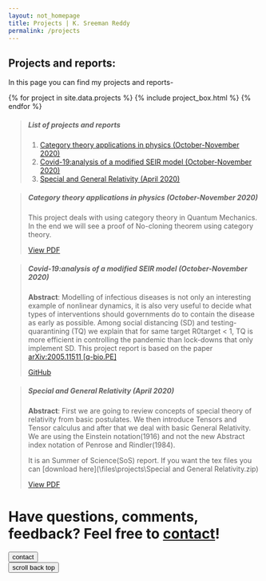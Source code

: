 ```yaml
---
layout: not_homepage
title: Projects | K. Sreeman Reddy
permalink: /projects
---
```



<div class="project_list">
  <h2 class="heading center">Projects and reports:</h2>
  <div class="container about_section">
    <div class="row">
      <div class="about_paragraph">
        <p>
          In this page you can find my projects and reports-
        </p>
      </div>
    </div>
  </div>
  {% for project in site.data.projects %}
    {% include project_box.html %}
  {% endfor %}
</div>

>##### List of projects and reports
>
>1. [Category theory applications in physics (October-November 2020)](#category-theory-applications-in-physics-october-november-2020)
>1. [Covid-19:analysis of a modified SEIR model (October-November 2020)](#covid-19analysis-of-a-modified-seir-model-october-november-2020)
>1. [Special and General Relativity (April 2020)](#special-and-general-relativity-april-2020)

>##### Category theory applications in physics (October-November 2020)
>This project deals with using category theory in Quantum Mechanics. In the end we will see a proof of No-cloning theorem using category theory.
>
><a class="waves-effect waves-light btn" href='https://github.com/iamsreeman/LaTeX/blob/master/CTAP/CTAP.pdf' target="_blank">View PDF</a> 

>##### Covid-19:analysis of a modified SEIR model (October-November 2020)
>
>**Abstract**: Modelling of infectious diseases is not only an interesting example of nonlinear
dynamics, it is also very useful to decide what types of interventions should governments do to contain the disease as early as possible. Among social distancing
(SD) and testing-quarantining (TQ) we explain that for same target R0target < 1,
TQ is more efficient in controlling the pandemic than lock-downs that only implement SD. This project report is based on the paper [arXiv:2005.11511 [q-bio.PE]](https://arxiv.org/abs/2005.11511)
>
><a class="waves-effect waves-light btn" href='https://github.com/iamsreeman/Nonlinear-dynamics' target="_blank">GitHub</a> 

>##### Special and General Relativity (April 2020)
>
>**Abstract**: First we are going to review concepts of special theory of relativity from basic postulates. We then introduce Tensors and Tensor calculus and after that we deal with basic General Relativity. We are using the Einstein notation(1916) and not the new Abstract index notation of Penrose and Rindler(1984).
>
>It is an Summer of Science(SoS) report. If you want the tex files you can [download here](\files\projects\Special and General Relativity.zip)
>
><a class="waves-effect waves-light btn" href='\files\projects\Special and General Relativity.pdf' target="_blank">View PDF</a>

<div class="projects-bottom center-align">
  <h1 class="heading">Have questions, comments, feedback? Feel free to <a href="/contact">contact</a>!</h1>
  <div class="row">
    <div class="col m6 offset-m3 s12">
      <div class="row">
        <div class="col s6">
          <a href="/contact"><button type="button" class="fill col s12" name="button">contact</button></a>
        </div>
        <div class="col s6">
          <button type="button" class="fill col s12" id="scroll-top" title="scroll back top" name="button">scroll back top</button>
        </div>
      </div>
    </div>
  </div>
</div>
<img src="https://hitcounter.pythonanywhere.com/count/tag.svg?url=http%3A%2F%2Fiamsreeman.github.io%2Fprojects" alt="Hits" style="display: none;">